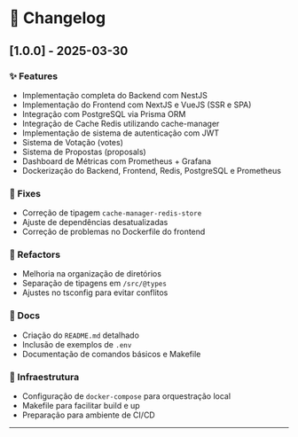 # 📜 Changelog

## [1.0.0] - 2025-03-30

### ✨ Features

- Implementação completa do Backend com NestJS
- Implementação do Frontend com NextJS e VueJS (SSR e SPA)
- Integração com PostgreSQL via Prisma ORM
- Integração de Cache Redis utilizando cache-manager
- Implementação de sistema de autenticação com JWT
- Sistema de Votação (votes)
- Sistema de Propostas (proposals)
- Dashboard de Métricas com Prometheus + Grafana
- Dockerização do Backend, Frontend, Redis, PostgreSQL e Prometheus

### 🐛 Fixes

- Correção de tipagem `cache-manager-redis-store`
- Ajuste de dependências desatualizadas
- Correção de problemas no Dockerfile do frontend

### 🧹 Refactors

- Melhoria na organização de diretórios
- Separação de tipagens em `/src/@types`
- Ajustes no tsconfig para evitar conflitos

### 📝 Docs

- Criação do `README.md` detalhado
- Inclusão de exemplos de `.env`
- Documentação de comandos básicos e Makefile

### 🚀 Infraestrutura

- Configuração de `docker-compose` para orquestração local
- Makefile para facilitar build e up
- Preparação para ambiente de CI/CD

---
